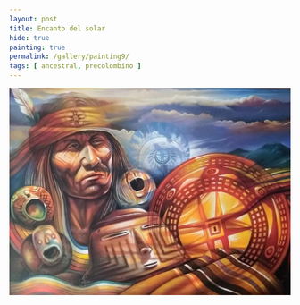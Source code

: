 ```yaml
---
layout: post
title: Encanto del solar
hide: true
painting: true
permalink: /gallery/painting9/
tags: [ ancestral, precolombino ]
---
```


![Encanto del solar](/assets/img/paintings/drawing_9.jpeg)
